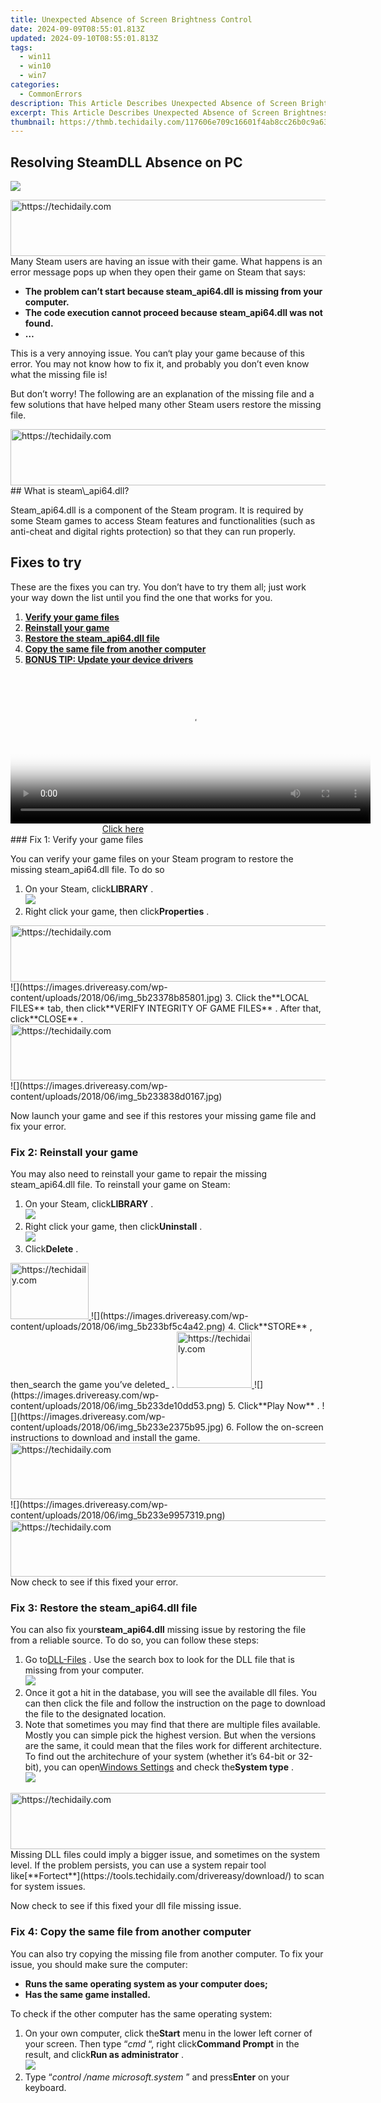 ```yaml
---
title: Unexpected Absence of Screen Brightness Control
date: 2024-09-09T08:55:01.813Z
updated: 2024-09-10T08:55:01.813Z
tags:
  - win11
  - win10
  - win7
categories:
  - CommonErrors
description: This Article Describes Unexpected Absence of Screen Brightness Control
excerpt: This Article Describes Unexpected Absence of Screen Brightness Control
thumbnail: https://thmb.techidaily.com/117606e709c16601f4ab8cc26b0c9a6396939e54d91fb29f5e3a869fe4c9b70a.jpg
---
```


## Resolving SteamDLL Absence on PC

![](https://images.drivereasy.com/wp-content/uploads/2018/06/img_5b235fefe9eb9.png)

<!-- affiliate ads begin -->
<a href="https://appsumo.8odi.net/c/5597632/2130890/7443" target="_top" id="2130890">
  <img src="//a.impactradius-go.com/display-ad/7443-2130890" border="0" alt="https://techidaily.com" width="728" height="90"/>
</a>
<img height="0" width="0" src="https://appsumo.8odi.net/i/5597632/2130890/7443" style="position:absolute;visibility:hidden;" border="0" />
<!-- affiliate ads end -->
 Many Steam users are having an issue with their game. What happens is an error message pops up when they open their game on Steam that says:

* **The problem can’t start because steam\_api64.dll is missing from your computer.**
* **The code execution cannot proceed because steam\_api64.dll was not found.**
* **…**

 This is a very annoying issue. You can‘t play your game because of this error. You may not know how to fix it, and probably you don’t even know what the missing file is!

 But don’t worry!  The following are an explanation of the missing file and a few solutions that have helped many other Steam users restore the missing file.

<!-- affiliate ads begin -->
<a href="https://ephamedtechinc.pxf.io/c/5597632/2120862/26400?prodsku=Saturn" target="_top" id="2120862">
  <img src="//a.impactradius-go.com/display-ad/26400-2120862" border="0" alt="https://techidaily.com" width="728" height="90"/>
</a>
<img height="0" width="0" src="https://ephamedtechinc.pxf.io/i/5597632/2120862/26400?prodsku=Saturn" style="position:absolute;visibility:hidden;" border="0" />
<!-- affiliate ads end -->
## What is steam\_api64.dll?

 Steam\_api64.dll is a component of the Steam program. It is required by some Steam games to access Steam features and functionalities (such as anti-cheat and digital rights protection) so that they can run properly.

## Fixes to try

 These are the fixes you can try. You don’t have to try them all; just work your way down the list until you find the one that works for you.

1. [**Verify your game files**](#a)
2. [**Reinstall your game**](#b)
3. [**Restore the steam\_api64.dll file**](#e)
4. [**Copy the same file from another computer**](#c)
5. [**BONUS TIP: Update your device drivers**](#d)

<!-- affiliate ads begin -->
<span id="1982570">
					<video width="576" height="240" style="cursor:pointer"
           poster="//a.impactradius-go.com/display-clicktoplayimage/1982570.png"
           onclick="if(!this.playClicked){this.play();this.setAttribute('controls',true);this.playClicked=true;}">
	   <source src="//a.impactradius-go.com/display-ad/22993-1982570">
	   <img src="//a.impactradius-go.com/display-clicktoplayimage/1982570.png" style="border: none; height: 100%; width: 100%; object-fit: contain">
	</video>
	<div style="width:360px;text-align:center"><a href="javascript:window.open(decodeURIComponent('https%3A%2F%2Fhomestyler.sjv.io%2Fc%2F5597632%2F1982570%2F22993'), '_blank');void(0);">Click here</a></div>
</span>
<img height="0" width="0" src="https://imp.pxf.io/i/5597632/1982570/22993" style="position:absolute;visibility:hidden;" border="0" />
<!-- affiliate ads end -->
### Fix 1: Verify your game files

 You can verify your game files on your Steam program to restore the missing steam\_api64.dll file. To do so

1. On your Steam, click**LIBRARY** .  
![](https://images.drivereasy.com/wp-content/uploads/2018/06/img_5b23350e8d0a7.jpg)
2. Right click your game, then click**Properties** .  
<!-- affiliate ads begin -->
<a href="https://unicoeye.pxf.io/c/5597632/2134247/18498" target="_top" id="2134247">
  <img src="//a.impactradius-go.com/display-ad/18498-2134247" border="0" alt="https://techidaily.com" width="728" height="90"/>
</a>
<img height="0" width="0" src="https://unicoeye.pxf.io/i/5597632/2134247/18498" style="position:absolute;visibility:hidden;" border="0" />
<!-- affiliate ads end -->
![](https://images.drivereasy.com/wp-content/uploads/2018/06/img_5b23378b85801.jpg)
3. Click the**LOCAL FILES** tab, then click**VERIFY INTEGRITY OF GAME FILES** . After that, click**CLOSE** .  
<!-- affiliate ads begin -->
<a href="https://appsumo.8odi.net/c/5597632/2118306/7443" target="_top" id="2118306">
  <img src="//a.impactradius-go.com/display-ad/7443-2118306" border="0" alt="https://techidaily.com" width="728" height="90"/>
</a>
<img height="0" width="0" src="https://appsumo.8odi.net/i/5597632/2118306/7443" style="position:absolute;visibility:hidden;" border="0" />
<!-- affiliate ads end -->
![](https://images.drivereasy.com/wp-content/uploads/2018/06/img_5b233838d0167.jpg)

 Now launch your game and see if this restores your missing game file and fix your error.

### Fix 2: Reinstall your game

 You may also need to reinstall your game to repair the missing steam\_api64.dll file. To reinstall your game on Steam:

1. On your Steam, click**LIBRARY** .  
![](https://images.drivereasy.com/wp-content/uploads/2018/06/img_5b23350e8d0a7.jpg)
2. Right click your game, then click**Uninstall** .  
![](https://images.drivereasy.com/wp-content/uploads/2018/06/img_5b233ad030857.png)
3. Click**Delete** .  
<!-- affiliate ads begin -->
<a href="https://25home.pxf.io/c/5597632/2123468/16836" target="_top" id="2123468">
  <img src="//a.impactradius-go.com/display-ad/16836-2123468" border="0" alt="https://techidaily.com" width="125" height="90"/>
</a>
<img height="0" width="0" src="https://25home.pxf.io/i/5597632/2123468/16836" style="position:absolute;visibility:hidden;" border="0" />
<!-- affiliate ads end -->
![](https://images.drivereasy.com/wp-content/uploads/2018/06/img_5b233bf5c4a42.png)
4. Click**STORE** , then_search the game you’ve deleted_ .  
<!-- affiliate ads begin -->
<a href="https://aligracehair.sjv.io/c/5597632/2115926/19272" target="_top" id="2115926">
  <img src="//a.impactradius-go.com/display-ad/19272-2115926" border="0" alt="https://techidaily.com" width="120" height="90"/>
</a>
<img height="0" width="0" src="https://aligracehair.sjv.io/i/5597632/2115926/19272" style="position:absolute;visibility:hidden;" border="0" />
<!-- affiliate ads end -->
![](https://images.drivereasy.com/wp-content/uploads/2018/06/img_5b233de10dd53.png)
5. Click**Play Now** .  
![](https://images.drivereasy.com/wp-content/uploads/2018/06/img_5b233e2375b95.jpg)
6. Follow the on-screen instructions to download and install the game.  
<!-- affiliate ads begin -->
<a href="https://ephamedtechinc.pxf.io/c/5597632/2139322/26400" target="_top" id="2139322">
  <img src="//a.impactradius-go.com/display-ad/26400-2139322" border="0" alt="https://techidaily.com" width="728" height="90"/>
</a>
<img height="0" width="0" src="https://ephamedtechinc.pxf.io/i/5597632/2139322/26400" style="position:absolute;visibility:hidden;" border="0" />
<!-- affiliate ads end -->
![](https://images.drivereasy.com/wp-content/uploads/2018/06/img_5b233e9957319.png)

<!-- affiliate ads begin -->
<a href="https://ephamedtechinc.pxf.io/c/5597632/2135476/26400" target="_top" id="2135476">
  <img src="//a.impactradius-go.com/display-ad/26400-2135476" border="0" alt="https://techidaily.com" width="728" height="90"/>
</a>
<img height="0" width="0" src="https://ephamedtechinc.pxf.io/i/5597632/2135476/26400" style="position:absolute;visibility:hidden;" border="0" />
<!-- affiliate ads end -->
Now check to see if this fixed your error.

### Fix 3: Restore the steam\_api64.dll file

 You can also fix your**steam\_api64.dll** missing issue by restoring the file from a reliable source. To do so, you can follow these steps:

1. Go to[DLL-Files](https://www.dll-files.com/) . Use the search box to look for the DLL file that is missing from your computer.  
![](https://www.drivereasy.com/wp-content/uploads/2018/06/dll-files-manual-1.jpg)
2. Once it got a hit in the database, you will see the available dll files. You can then click the file and follow the instruction on the page to download the file to the designated location.
3. Note that sometimes you may find that there are multiple files available. Mostly you can simple pick the highest version. But when the versions are the same, it could mean that the files work for different architecture. To find out the architechure of your system (whether it’s 64-bit or 32-bit), you can open[Windows Settings](ms-settings:about?activationSource=SMC-Article-15056) and check the**System type** .  
![](https://www.drivereasy.com/wp-content/uploads/2018/06/windows-settings-architecture-1.jpg)

<!-- affiliate ads begin -->
<a href="https://appsumo.8odi.net/c/5597632/2130886/7443" target="_top" id="2130886">
  <img src="//a.impactradius-go.com/display-ad/7443-2130886" border="0" alt="https://techidaily.com" width="728" height="90"/>
</a>
<img height="0" width="0" src="https://appsumo.8odi.net/i/5597632/2130886/7443" style="position:absolute;visibility:hidden;" border="0" />
<!-- affiliate ads end -->
 Missing DLL files could imply a bigger issue, and sometimes on the system level. If the problem persists, you can use a system repair tool like[**Fortect**](https://tools.techidaily.com/drivereasy/download/) to scan for system issues.

Now check to see if this fixed your dll file missing issue.

### Fix 4: Copy the same file from another computer

 You can also try copying the missing file from another computer. To fix your issue, you should make sure the computer:

* **Runs the same operating system as your computer does;**
* **Has the same game installed.**

To check if the other computer has the same operating system:

1. On your own computer, click the**Start** menu in the lower left corner of your screen. Then type “_cmd_ “, right click**Command Prompt** in the result, and click**Run as administrator** .  
![](https://images.drivereasy.com/wp-content/uploads/2018/06/img_5b1faa96eb44e.jpg)
2. Type “_control /name microsoft.system_ ” and press**Enter** on your keyboard.  
<!-- affiliate ads begin -->
<span id="1424533">
					<video width="864" height="1536" style="cursor:pointer"
           poster="//a.impactradius-go.com/display-clicktoplayimage/1424533.png"
           onclick="if(!this.playClicked){this.play();this.setAttribute('controls',true);this.playClicked=true;}">
	   <source src="//a.impactradius-go.com/display-ad/16446-1424533">
	   <img src="//a.impactradius-go.com/display-clicktoplayimage/1424533.png" style="border: none; height: 100%; width: 100%; object-fit: contain">
	</video>
	<div style="width:540px;text-align:center"><a href="javascript:window.open(decodeURIComponent('https%3A%2F%2Flaganoo.pxf.io%2Fc%2F5597632%2F1424533%2F16446'), '_blank');void(0);">Click here</a></div>
</span>
<img height="0" width="0" src="https://imp.pxf.io/i/5597632/1424533/16446" style="position:absolute;visibility:hidden;" border="0" />
<!-- affiliate ads end -->
![](https://images.drivereasy.com/wp-content/uploads/2018/06/img_5b208506c0cf0.jpg)
3. Do the**step 1 to 2** for the other computer.
4. Make sure the**Windows editions** and**system types** of both computers are the same. (If not, it’s recommended that you find another computer.)  
![](https://images.drivereasy.com/wp-content/uploads/2018/06/img_5b209503d843d.jpg)

To copy steam\_api64.dll:

1. On the other computer, open**File Explorer** (by pressing the**Windows logo key** and**E** on your keyboard), then go to the folder where Steam is installed. (By default, it is_C:Program FilesSteam_ .)
2. Type “_steam\_api64.dll_ ” in the search box.  
![](https://images.drivereasy.com/wp-content/uploads/2018/06/img_5b235bdb614d2.jpg)
3. Copy the**steam\_api64.dll**  file and paste it to a flash drive or an external hard drive.  
 You should check the location of the file you choose and make sure it is in the directory of the game. And you should also remember the location, as you’ll need to paste the file to the exact same location on your computer.  
![](https://images.drivereasy.com/wp-content/uploads/2018/06/img_5b235c3e532ad.jpg)
4. On your computer, go to where your Steam is installed, then paste the file to the same location as where you copied the file on the other computer.
<!-- affiliate ads begin -->
<a href="https://ephamedtechinc.pxf.io/c/5597632/2137224/26400" target="_top" id="2137224">
  <img src="//a.impactradius-go.com/display-ad/26400-2137224" border="0" alt="https://techidaily.com" width="728" height="90"/>
</a>
<img height="0" width="0" src="https://ephamedtechinc.pxf.io/i/5597632/2137224/26400" style="position:absolute;visibility:hidden;" border="0" />
<!-- affiliate ads end -->

 Now launch your game. If this method helps you, you won’t see the steam\_api64.dll missing error again.

### BONUS TIP: Update your device drivers

 If you got this error when playing a game, you should also check that all your device drivers are up to date. This won’t fix the error, but it will help stabilize your system, generally. If you don’t have the time, patience or skills to update your drivers manually, you can do it automatically with [**Driver Easy**](https://tools.techidaily.com/drivereasy/download/) .

**Driver Easy**  will automatically recognize your system and find the correct drivers for it. You don’t need to know exactly what system your computer is running, you don’t need to risk downloading and installing the wrong driver, and you don’t need to worry about making a mistake when installing.

 You can download and install your drivers by using either Free or **Pro**  version of Driver Easy. But with the Pro version it takes only **2**  clicks (and you get **full support** and a **30-day money back guarantee** ):

1. [**Download**](https://tools.techidaily.com/drivereasy/download/) and install **Driver Easy** .
2. Run **Driver Easy** and click the **Scan Now** button. **Driver Easy**  will then scan your computer and detect any problem drivers.  
![](https://images.drivereasy.com/wp-content/uploads/2018/06/img_5b1a66b4a3dfe.jpg)
3. Click the **Update**  button next to_each device_ to download the latest and correct driver for it. You can also click the **Update All**  button at the bottom right to automatically update all outdated or missing drivers on your computer (this requires the **[Pro version](https://tools.techidaily.com/drivereasy/download/)**  — you will be prompted to upgrade when you click Update All).  
<!-- affiliate ads begin -->
<a href="https://aligracehair.sjv.io/c/5597632/2135410/19272" target="_top" id="2135410">
  <img src="//a.impactradius-go.com/display-ad/19272-2135410" border="0" alt="https://techidaily.com" width="160" height="90"/>
</a>
<img height="0" width="0" src="https://aligracehair.sjv.io/i/5597632/2135410/19272" style="position:absolute;visibility:hidden;" border="0" />
<!-- affiliate ads end -->
![](https://images.drivereasy.com/wp-content/uploads/2018/06/img_5b2090df306fe.jpg)
4. Restart your computer.

 If you have any issue with Driver Easy, please contact Driver Easy’s support team at[**support@drivereasy.com**](https://vapordna.pxf.io/vnbxna) for advice. You should attach the URL of this article so they can help you better.

* [Windows](https://tools.techidaily.com/drivereasy/download/)

<ins class="adsbygoogle"
     style="display:block"
     data-ad-format="autorelaxed"
     data-ad-client="ca-pub-7571918770474297"
     data-ad-slot="1223367746"></ins>



<ins class="adsbygoogle"
     style="display:block"
     data-ad-client="ca-pub-7571918770474297"
     data-ad-slot="8358498916"
     data-ad-format="auto"
     data-full-width-responsive="true"></ins>


